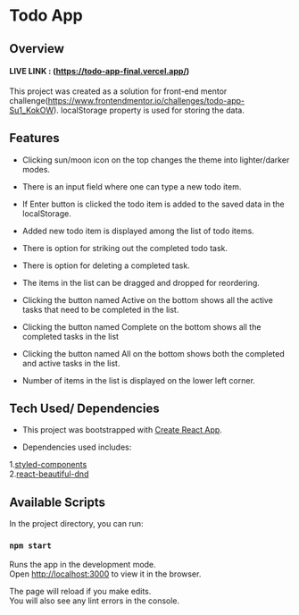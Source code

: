 # Todo App

## Overview
#### LIVE LINK : (https://todo-app-final.vercel.app/)

This project was created as a solution for front-end mentor challenge(https://www.frontendmentor.io/challenges/todo-app-Su1_KokOW). localStorage property is used for storing the data.

## Features

- Clicking sun/moon icon on the top changes the theme into lighter/darker modes.

- There is an input field where one can type a new todo item.

- If Enter button is clicked the todo item is added to the saved data in the localStorage. 

- Added new todo item is displayed among the list of todo items.

- There is option for striking out the completed todo task.

- There is option for deleting a completed task.

- The items in the list can be dragged and dropped for reordering.

- Clicking the button named Active on the bottom shows all the active tasks that need to be completed in the list.

- Clicking the button named Complete on the bottom shows all the completed tasks in the list 

- Clicking the button named All on the bottom shows both the completed and active tasks in the list.

- Number of items in the list is displayed on the lower left corner.


## Tech Used/ Dependencies

- This project was bootstrapped with [Create React App](https://github.com/facebook/create-react-app).

- Dependencies used includes: <br>

1.[styled-components](https://www.npmjs.com/package/styled-components) <br>
2.[react-beautiful-dnd](https://www.npmjs.com/package/react-beautiful-dnd) <br>


## Available Scripts

In the project directory, you can run:

### `npm start`

Runs the app in the development mode.\
Open [http://localhost:3000](http://localhost:3000) to view it in the browser.

The page will reload if you make edits.\
You will also see any lint errors in the console.

